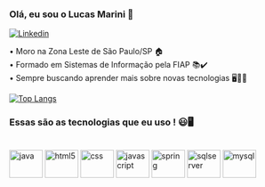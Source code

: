 ### Olá, eu sou o Lucas Marini 👋

[![Linkedin](https://img.shields.io/badge/LinkedIn-0077B5?style=for-the-badge&logo=linkedin&logoColor=white)](https://www.linkedin.com/in/lucas-marini/)


 • Moro na Zona Leste de São Paulo/SP 🏠 <br/>
 • Formado em Sistemas de Informação pela FIAP 📚✔️<br/>
 • Sempre buscando aprender mais sobre novas tecnologias 🖥️👨‍💻<br/>
 
[![Top Langs](https://github-readme-stats.vercel.app/api/top-langs/?username=lucas-marini&theme=blue-green)](https://github.com/anuraghazra/github-readme-stats)

### Essas são as tecnologias que eu uso ! 😃🖥️
<div style="display: inline_block"><br/>
  <img alt="java" height="50" width="60" src="https://cdn.jsdelivr.net/gh/devicons/devicon/icons/java/java-original-wordmark.svg" />
  <img alt="html5" height="50" width="60" src="https://cdn.jsdelivr.net/gh/devicons/devicon/icons/html5/html5-original.svg" />
  <img alt="css" height="50" width="60" src="https://cdn.jsdelivr.net/gh/devicons/devicon/icons/css3/css3-original.svg" />
  <img alt="javascript" height="50" width="60" src="https://cdn.jsdelivr.net/gh/devicons/devicon/icons/javascript/javascript-original.svg" />
  <img alt="spring" height="50" width="60" src="https://cdn.jsdelivr.net/gh/devicons/devicon/icons/spring/spring-original-wordmark.svg" />
  <img alt="sqlserver" height="50" width="60" src="https://cdn.jsdelivr.net/gh/devicons/devicon/icons/microsoftsqlserver/microsoftsqlserver-plain-wordmark.svg" />
  <img alt="mysql" height="50" width="60" src="https://cdn.jsdelivr.net/gh/devicons/devicon/icons/mysql/mysql-original-wordmark.svg" />
</div><br/>




